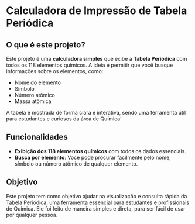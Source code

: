# Calculadora de Impressão de Tabela Periódica

## O que é este projeto?

Este projeto é uma **calculadora simples** que exibe a **Tabela Periódica** com todos os 118 elementos químicos. A ideia é permitir que você busque informações sobre os elementos, como:

- Nome do elemento
- Símbolo
- Número atômico
- Massa atômica

A tabela é mostrada de forma clara e interativa, sendo uma ferramenta útil para estudantes e curiosos da área de Química!

## Funcionalidades

- **Exibição dos 118 elementos químicos** com todos os dados essenciais.
- **Busca por elemento**: Você pode procurar facilmente pelo nome, símbolo ou número atômico de qualquer elemento.

## Objetivo

Este projeto tem como objetivo ajudar na visualização e consulta rápida da Tabela Periódica, uma ferramenta essencial para estudantes e profissionais de Química. Ele foi feito de maneira simples e direta, para ser fácil de usar por qualquer pessoa.
 
